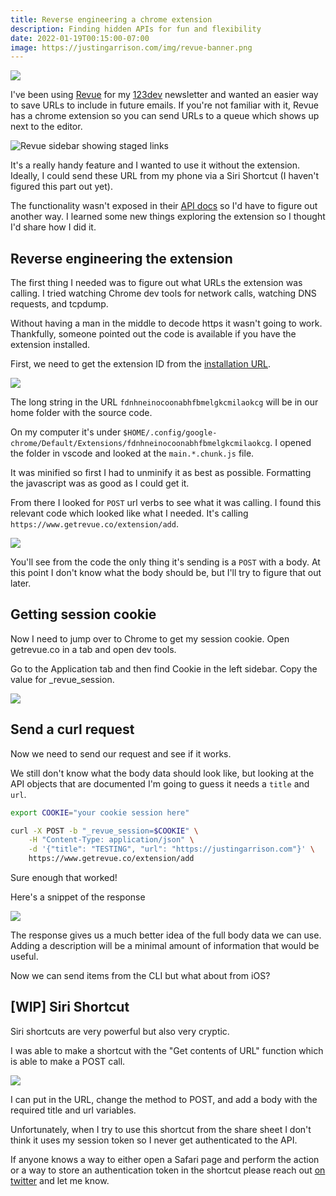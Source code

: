 ```yaml
---
title: Reverse engineering a chrome extension
description: Finding hidden APIs for fun and flexibility
date: 2022-01-19T00:15:00-07:00
image: https://justingarrison.com/img/revue-banner.png
---
```

![](../../img/revue-banner.png)

I've been using [Revue](https://www.getrevue.co) for my [123dev](https://123dev.email) newsletter and wanted an easier way to save URLs to include in future emails.
If you're not familiar with it, Revue has a chrome extension so you can send URLs to a queue which shows up next to the editor.

![Revue sidebar showing staged links](../../img/revue-sidebar.png)

It's a really handy feature and I wanted to use it without the extension.
Ideally, I could send these URL from my phone via a Siri Shortcut (I haven't figured this part out yet).

The functionality wasn't exposed in their [API docs](https://www.getrevue.co/api) so I'd have to figure out another way.
I learned some new things exploring the extension so I thought I'd share how I did it.

## Reverse engineering the extension

The first thing I needed was to figure out what URLs the extension was calling.
I tried watching Chrome dev tools for network calls, watching DNS requests, and tcpdump.

Without having a man in the middle to decode https it wasn't going to work.
Thankfully, someone pointed out the code is available if you have the extension installed.

First, we need to get the extension ID from the [installation URL](https://chrome.google.com/webstore/detail/revue-chrome/fdnhneinocoonabhfbmelgkcmilaokcg).

![](../../img/revue-extension.png)

The long string in the URL `fdnhneinocoonabhfbmelgkcmilaokcg` will be in our home folder with the source code.

On my computer it's under `$HOME/.config/google-chrome/Default/Extensions/fdnhneinocoonabhfbmelgkcmilaokcg`.
I opened the folder in vscode and looked at the `main.*.chunk.js` file.

It was minified so first I had to unminify it as best as possible.
Formatting the javascript was as good as I could get it.

From there I looked for `POST` url verbs to see what it was calling.
I found this relevant code which looked like what I needed.
It's calling `https://www.getrevue.co/extension/add`.

![](../../img/revue-code.png)

You'll see from the code the only thing it's sending is a `POST` with a body.
At this point I don't know what the body should be, but I'll try to figure that out later.

## Getting session cookie

Now I need to jump over to Chrome to get my session cookie.
Open getrevue.co in a tab and open dev tools.

Go to the Application tab and then find Cookie in the left sidebar.
Copy the value for _revue_session.

![](../../img/revue-cookie.png)

## Send a curl request

Now we need to send our request and see if it works.

We still don't know what the body data should look like, but looking at the API objects that are documented I'm going to guess it needs a `title` and `url`.

```bash
export COOKIE="your cookie session here"

curl -X POST -b "_revue_session=$COOKIE" \
    -H "Content-Type: application/json" \
    -d '{"title": "TESTING", "url": "https://justingarrison.com"}' \
    https://www.getrevue.co/extension/add
```

Sure enough that worked!

Here's a snippet of the response

![](../../img/revue-response.png)

The response gives us a much better idea of the full body data we can use.
Adding a description will be a minimal amount of information that would be useful.

Now we can send items from the CLI but what about from iOS?

## [WIP] Siri Shortcut

Siri shortcuts are very powerful but also very cryptic.

I was able to make a shortcut with the "Get contents of URL" function which is able to make a POST call.

![](../../img/revue-shortcut.png)

I can put in the URL, change the method to POST, and add a body with the required title and url variables.

Unfortunately, when I try to use this shortcut from the share sheet I don't think it uses my session token so I never get authenticated to the API.

If anyone knows a way to either open a Safari page and perform the action or a way to store an authentication token in the shortcut please reach out [on twitter](https://twitter.com/rothgar) and let me know.
